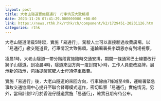 ```yaml
---
layout: post
title: 大老山隧道實施易通行　行車情況大致暢順
date: 2023-11-26 07:41:29.000000000 +08:00
link: https://news.rthk.hk/rthk/ch/component/k2/1729451-20231126.htm
categories: rthk
---
```


大老山隧道清晨5時起，實施「易通行」，駕駛人士可以直接駛過收費廣場，以「易通行」繳交隧道費，行車情況大致暢順。運輸署署長李頌恩亦有到場視察。

凌晨1時，大老山隧道一帶分階段實施臨時交通安排，期間一條通宵巴士線要改行獅子山隧道。到凌晨4時，隧道來回方向一度封閉1小時，工作人員更改路牌，展示新的指示，包括提醒駕駛人士毋須停車繳費。

實施「易通行」後，大老山隧道的來回方向，行車線由7條減至4條，運輸署緊急事故交通協調中心提升至聯合督導模式運作，密切監察「易通行」實施情況。另外，當局計劃12月於香港仔隧道實施「易通行」，確實日期有待公布。

